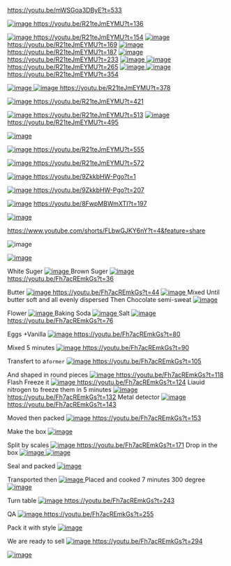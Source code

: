 https://youtu.be/mWSGoa3DByE?t=533

[![image](https://github.com/user-attachments/assets/6b9cf550-12a2-4f91-8d76-d43ceff6bb80)
](https://youtu.be/R21teJmEYMU?t=136)
https://youtu.be/R21teJmEYMU?t=136

[![image](https://github.com/user-attachments/assets/2b606b23-640f-47a3-933b-5fd267b72085)
](https://youtu.be/R21teJmEYMU?t=154)
https://youtu.be/R21teJmEYMU?t=154
[![image](https://github.com/user-attachments/assets/4033d4e4-7ab6-40de-8e24-0a500e539adc)
](https://youtu.be/R21teJmEYMU?t=169)
https://youtu.be/R21teJmEYMU?t=169
[![image](https://github.com/user-attachments/assets/e7b29311-7251-46ce-86d7-4c102d24844b)
](https://youtu.be/R21teJmEYMU?t=187)
https://youtu.be/R21teJmEYMU?t=187
[![image](https://github.com/user-attachments/assets/5c113b08-7233-422a-a004-bc55c4f39f3c)
](https://youtu.be/R21teJmEYMU?t=233)
https://youtu.be/R21teJmEYMU?t=233
[![image](https://github.com/user-attachments/assets/dee0e757-48a4-4bfe-af16-ec4025c60b9d)
![image](https://github.com/user-attachments/assets/50711955-fde0-4cdc-ab83-80f6ec036b70)
](https://youtu.be/R21teJmEYMU?t=265)
https://youtu.be/R21teJmEYMU?t=265
[![image](https://github.com/user-attachments/assets/fa745f3c-7192-418d-b136-339c700d1512)
![image](https://github.com/user-attachments/assets/71b66dff-df8d-4fd5-a7b2-40ac8e042bc2)
](https://youtu.be/R21teJmEYMU?t=354)
https://youtu.be/R21teJmEYMU?t=354

[![image](https://github.com/user-attachments/assets/84c6044e-5b80-4547-aef0-607149395235)
![image](https://github.com/user-attachments/assets/b907d786-f9ff-45d0-a4d4-1a38eb859d91)
](https://youtu.be/R21teJmEYMU?t=378)
https://youtu.be/R21teJmEYMU?t=378

[![image](https://github.com/user-attachments/assets/d50c16f7-42c3-43cd-af43-3b40f2b015a2)
](https://youtu.be/R21teJmEYMU?t=421)
https://youtu.be/R21teJmEYMU?t=421

[![image](https://github.com/user-attachments/assets/22c3b476-7515-49d6-81ac-ab189abec9ac)
](https://youtu.be/R21teJmEYMU?t=513)
https://youtu.be/R21teJmEYMU?t=513
[![image](https://github.com/user-attachments/assets/b4f141c7-ace1-4e7b-b662-d6b347dc2e14)
](https://youtu.be/R21teJmEYMU?t=495)
https://youtu.be/R21teJmEYMU?t=495

[![image](https://github.com/user-attachments/assets/632525ee-6e98-4257-aba6-74ef2e0e1853)
](https://youtu.be/R21teJmEYMU?t=525)

[![image](https://github.com/user-attachments/assets/e2b5cadc-ef95-46b8-9da8-1eb3c650a11e)
](https://youtu.be/R21teJmEYMU?t=555)
https://youtu.be/R21teJmEYMU?t=555

[![image](https://github.com/user-attachments/assets/90c8d190-e847-49cf-a6f5-5d2d4be7afbe)
](https://youtu.be/R21teJmEYMU?t=572)
https://youtu.be/R21teJmEYMU?t=572

[![image](https://github.com/user-attachments/assets/63992fab-1858-4c7f-babe-185db261835f)
](https://youtu.be/9ZkkbHW-Pgo?t=1)
https://youtu.be/9ZkkbHW-Pgo?t=1

[![image](https://github.com/user-attachments/assets/cce96d68-0174-48a9-bb59-9e56b0989d8e)
](https://youtu.be/9ZkkbHW-Pgo?t=207)
https://youtu.be/9ZkkbHW-Pgo?t=207

[![image](https://github.com/user-attachments/assets/9c2351e3-6f8b-48e0-9907-bc49ebf67608)](https://youtu.be/8FwpMBWmXTI?t=197)
https://youtu.be/8FwpMBWmXTI?t=197


[![image](https://github.com/user-attachments/assets/be8c9771-d0d9-4ddc-bf76-fd1a5319789e)
](https://www.youtube.com/shorts/FLbwGJKY6nY?t=4&feature=share)

https://www.youtube.com/shorts/FLbwGJKY6nY?t=4&feature=share


![image](https://github.com/user-attachments/assets/ca932382-9941-4cd1-961f-b5097675624d)


[![image](https://github.com/user-attachments/assets/bd82a327-3072-4422-a4b1-2cd8672b9873)
](https://www.youtube.com/shorts/CqhZsiNG6WE?t=9&feature=share)

White Suger
[![image](https://github.com/user-attachments/assets/37b1e0d2-db8a-4dd6-aa66-cd2b296621eb)
](https://youtu.be/Fh7acREmkGs?t=36)
Brown Suger
[![image](https://github.com/user-attachments/assets/b98de04b-7165-4356-aba3-f064bc9dd72b)
](https://youtu.be/Fh7acREmkGs?t=36)
https://youtu.be/Fh7acREmkGs?t=36

Butter
[![image](https://github.com/user-attachments/assets/df3af3d1-3a4d-4e84-ab0c-dd3331bb704e)
](https://youtu.be/Fh7acREmkGs?t=44)
https://youtu.be/Fh7acREmkGs?t=44
[![image](https://github.com/user-attachments/assets/dc8ebd30-05ef-4b7c-8fb4-d04946a81ca6)
](https://youtu.be/Fh7acREmkGs?t=56)
Mixed Until butter soft and all evenly dispersed
Then Chocolate semi-sweat
[![image](https://github.com/user-attachments/assets/4481596d-9747-48e4-9c2d-8c63df7496fa)
](https://youtu.be/Fh7acREmkGs?t=61)

Flower
[![image](https://github.com/user-attachments/assets/ee430f99-dbf4-47e4-b1e5-bcf9c4de7813)
](https://youtu.be/Fh7acREmkGs?t=68)
Baking Soda
[![image](https://github.com/user-attachments/assets/7bf27a0a-263d-429b-83a9-c5cff2abcbd5)
](https://youtu.be/Fh7acREmkGs?t=73)
Salt
[![image](https://github.com/user-attachments/assets/dd34958c-8d77-4a68-967d-423602a215a1)](https://youtu.be/Fh7acREmkGs?t=76)
https://youtu.be/Fh7acREmkGs?t=76

Eggs +Vanilla
[![image](https://github.com/user-attachments/assets/0c5eec4e-6a8f-42cb-9a3a-8d1be89e3bd2)
](https://youtu.be/Fh7acREmkGs?t=80)
https://youtu.be/Fh7acREmkGs?t=80

Mixed 5 minutes
[![image](https://github.com/user-attachments/assets/25057c84-d9a3-44ed-9e22-1e7eb85c47f0)
](https://youtu.be/Fh7acREmkGs?t=90)
https://youtu.be/Fh7acREmkGs?t=90

Transfert to a`former`
[![image](https://github.com/user-attachments/assets/5bcad6c4-4776-4900-afab-6ddab02c7f1b)
](https://youtu.be/Fh7acREmkGs?t=105)
https://youtu.be/Fh7acREmkGs?t=105

And shaped in round pieces
[![image](https://github.com/user-attachments/assets/1322e09b-a2d1-4b7b-bb3b-0ced5df68641)
](https://youtu.be/Fh7acREmkGs?t=118)
https://youtu.be/Fh7acREmkGs?t=118
Flash Freeze it
[![image](https://github.com/user-attachments/assets/b3bb63d8-50a2-45aa-8b77-2aefb5644a12)
](https://youtu.be/Fh7acREmkGs?t=124)
https://youtu.be/Fh7acREmkGs?t=124
Liauid nitrogen to freeze them in 5 minutes
[![image](https://github.com/user-attachments/assets/783c07d2-cd90-4447-83a4-a7d3c3e503d7)
](https://youtu.be/Fh7acREmkGs?t=132)
https://youtu.be/Fh7acREmkGs?t=132
Metal detector
[![image](https://github.com/user-attachments/assets/c12935a9-e165-42c0-8a27-17665c333a5c)](https://youtu.be/Fh7acREmkGs?t=143)
https://youtu.be/Fh7acREmkGs?t=143

Moved then packed
[![image](https://github.com/user-attachments/assets/d8e129c8-6c3c-4fa6-9c4b-d92e4ff88a32)
](https://youtu.be/Fh7acREmkGs?t=153)
https://youtu.be/Fh7acREmkGs?t=153

Make the box
[![image](https://github.com/user-attachments/assets/9d323651-8bcd-4b78-8efa-221f25090ed0)
](https://youtu.be/Fh7acREmkGs?t=160)


Split by scales
[![image](https://github.com/user-attachments/assets/390296c9-02bf-4e17-b0ca-fe0d0653e635)
](https://youtu.be/Fh7acREmkGs?t=171)
https://youtu.be/Fh7acREmkGs?t=171
Drop in the box
[![image](https://github.com/user-attachments/assets/3d605d4a-bb9c-491d-aedb-bee850295e59)
![image](https://github.com/user-attachments/assets/10b5080f-facf-477a-9211-fc32238e0f32)
](https://youtu.be/Fh7acREmkGs?t=178)

Seal and packed
[![image](https://github.com/user-attachments/assets/8b77a482-f617-4efd-bf21-6cc9dd0ba257)
](https://youtu.be/Fh7acREmkGs?t=192)

Transported then 
[![image](https://github.com/user-attachments/assets/73c11868-aaa2-46ba-a498-5eca853c0d79)
](https://youtu.be/Fh7acREmkGs?t=213)
Placed and cooked 7 minutes 300 degree
[![image](https://github.com/user-attachments/assets/d26bbe84-00ad-4c1d-8df9-7195aa9c88ce)
](https://youtu.be/Fh7acREmkGs?t=227)

Turn table
[![image](https://github.com/user-attachments/assets/aa5ec583-bee7-4c17-bf48-7f02c896c1fc)
](https://youtu.be/Fh7acREmkGs?t=243)
https://youtu.be/Fh7acREmkGs?t=243

QA
[![image](https://github.com/user-attachments/assets/b9464b24-ad72-4a69-a5d9-c7235a094f83)
](https://youtu.be/Fh7acREmkGs?t=255)
https://youtu.be/Fh7acREmkGs?t=255

Pack it with style
[![image](https://github.com/user-attachments/assets/6056507b-c36a-411c-8f37-585b2762b604)
](https://youtu.be/Fh7acREmkGs?t=276)

We are ready to sell
[![image](https://github.com/user-attachments/assets/ebe012e4-30af-4dfb-8021-d2832480ca1c)
](https://youtu.be/Fh7acREmkGs?t=294)
https://youtu.be/Fh7acREmkGs?t=294



[![image](https://github.com/user-attachments/assets/65b42777-5009-4005-b310-35b041bac14b)](https://youtu.be/yWUI5R65-ow?t=30)



